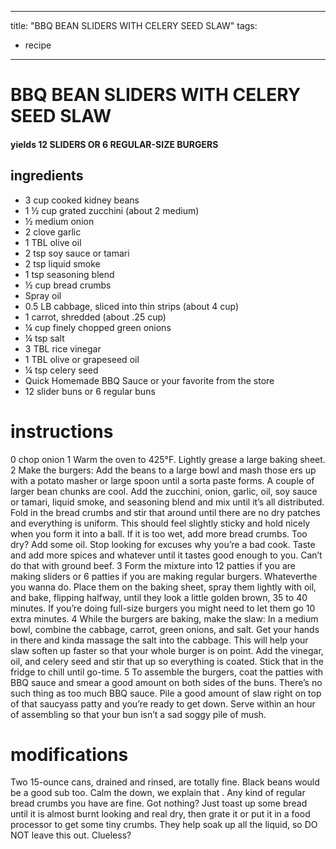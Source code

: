 
	
---
title: "BBQ BEAN SLIDERS WITH CELERY SEED SLAW"
tags:
  - recipe
---
# BBQ BEAN SLIDERS WITH CELERY SEED SLAW
#### yields  12 SLIDERS OR 6 REGULAR-SIZE BURGERS




## ingredients
* 3 cup cooked kidney beans
* 1 ½ cup grated zucchini (about 2 medium)
* ½ medium onion
* 2 clove garlic
* 1 TBL olive oil
* 2 tsp soy sauce or tamari
* 2 tsp liquid smoke
* 1 tsp seasoning blend
* ½ cup bread crumbs
* Spray oil
* 0.5 LB cabbage, sliced into thin strips (about 4 cup)
* 1 carrot, shredded (about .25 cup)
* ¼ cup finely chopped green onions
* ¼ tsp salt
* 3 TBL rice vinegar
* 1 TBL olive or grapeseed oil
* ¼ tsp celery seed
* Quick Homemade BBQ Sauce or your favorite    from the store
* 12 slider buns or 6 regular buns

# instructions
0 chop onion
1 Warm the oven to 425°F. Lightly grease a large baking sheet.
2 Make the burgers: Add the beans to a large bowl and mash those  ers up with a potato masher or large spoon until a sorta paste forms. A couple of larger bean chunks are cool. Add the zucchini, onion, garlic, oil, soy sauce or tamari, liquid smoke, and seasoning blend and mix until it’s all distributed. Fold in the bread crumbs and stir that    around until there are no dry patches and everything is uniform. This should feel slightly sticky and hold nicely when you form it into a ball. If it is too wet, add more bread crumbs. Too dry? Add some  oil. Stop looking for excuses why you’re a bad cook. Taste and add more spices and whatever until it tastes good enough to you. Can’t do that    with ground beef.
3 Form the mixture into 12 patties if you are making sliders or 6 patties if you are making regular burgers. Whateverthe  you wanna do. Place them on the baking sheet, spray them lightly with oil, and bake, flipping halfway, until they look a little golden brown, 35 to 40 minutes. If you’re doing full-size burgers you might need to let them go 10 extra minutes.
4 While the burgers are baking, make the slaw: In a medium bowl, combine the cabbage, carrot, green onions, and salt. Get your hands in there and kinda massage the salt into the cabbage. This will help your slaw soften up faster so that your whole burger is on point. Add the vinegar, oil, and celery seed and stir that    up so everything is coated. Stick that    in the fridge to chill until go-time.
5 To assemble the burgers, coat the patties with BBQ sauce and smear a good amount on both sides of the buns. There’s no such thing as too much BBQ sauce. Pile a good amount of slaw right on top of that saucyass patty and you’re ready to get down. Serve within an hour of assembling so that your bun isn’t a sad soggy pile of mush.

# modifications

Two 15-ounce cans, drained and rinsed, are totally fine. Black beans would be a good sub too.
 Calm the   down, we explain that   .
 Any kind of regular bread crumbs you have are fine. Got nothing? Just toast up some bread until it is almost burnt looking and real dry, then grate it or put it in a food processor to get some tiny  crumbs. They help soak up all the liquid, so DO NOT leave this    out.
 Clueless?
	
